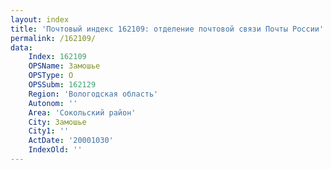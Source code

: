 ```yaml
---
layout: index
title: 'Почтовый индекс 162109: отделение почтовой связи Почты России'
permalink: /162109/
data:
    Index: 162109
    OPSName: Замошье
    OPSType: О
    OPSSubm: 162129
    Region: 'Вологодская область'
    Autonom: ''
    Area: 'Сокольский район'
    City: Замошье
    City1: ''
    ActDate: '20001030'
    IndexOld: ''
---
```

